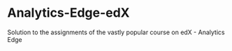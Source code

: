 # Analytics-Edge-edX
Solution to the assignments of the vastly popular course on edX - Analytics Edge
